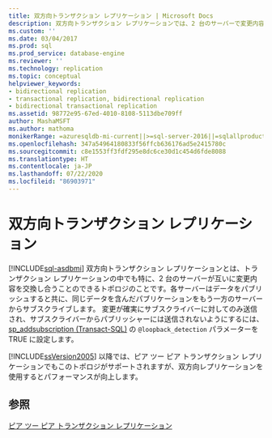 ```yaml
---
title: 双方向トランザクション レプリケーション | Microsoft Docs
description: 双方向トランザクション レプリケーションでは、2 台のサーバーで変更内容を交換しあうことができます。 各サーバーで、データのパブリッシュと、もう一方のサーバーからのパブリケーションのサブスクライブが行われます。
ms.custom: ''
ms.date: 03/04/2017
ms.prod: sql
ms.prod_service: database-engine
ms.reviewer: ''
ms.technology: replication
ms.topic: conceptual
helpviewer_keywords:
- bidirectional replication
- transactional replication, bidirectional replication
- bidirectional transactional replication
ms.assetid: 98772e95-67ed-4010-8108-5113dbe709ff
author: MashaMSFT
ms.author: mathoma
monikerRange: =azuresqldb-mi-current||>=sql-server-2016||=sqlallproducts-allversions
ms.openlocfilehash: 347a54964180833f56ffcb636176ad5e2415780c
ms.sourcegitcommit: c8e1553ff3fdf295e8dc6ce30d1c454d6fde8088
ms.translationtype: HT
ms.contentlocale: ja-JP
ms.lasthandoff: 07/22/2020
ms.locfileid: "86903971"
---
```

# <a name="bidirectional-transactional-replication"></a>双方向トランザクション レプリケーション
[!INCLUDE[sql-asdbmi](../../../includes/applies-to-version/sql-asdbmi.md)]
  双方向トランザクション レプリケーションとは、トランザクション レプリケーションの中でも特に、2 台のサーバーが互いに変更内容を交換し合うことのできるトポロジのことです。各サーバーはデータをパブリッシュすると共に、同じデータを含んだパブリケーションをもう一方のサーバーからサブスクライブします。 変更が確実にサブスクライバーに対してのみ送信され、サブスクライバーからパブリッシャーには送信されないようにするには、[sp_addsubscription &#40;Transact-SQL&#41;](../../../relational-databases/system-stored-procedures/sp-addsubscription-transact-sql.md) の `@loopback_detection` パラメーターを TRUE に設定します。  
  
 [!INCLUDE[ssVersion2005](../../../includes/ssversion2005-md.md)] 以降では、ピア ツー ピア トランザクション レプリケーションでもこのトポロジがサポートされますが、双方向レプリケーションを使用するとパフォーマンスが向上します。  
  
## <a name="see-also"></a>参照  
 [ピア ツー ピア トランザクション レプリケーション](../../../relational-databases/replication/transactional/peer-to-peer-transactional-replication.md)  
  
  
